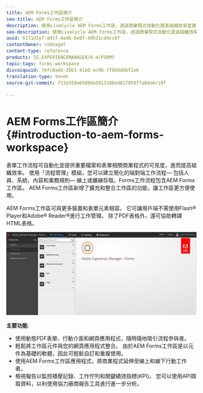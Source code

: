 ```yaml
---
title: AEM Forms工作區簡介
seo-title: AEM Forms工作區簡介
description: 使用LiveCycle AEM Forms工作區，透過商業程式自動化提高組織效率並建立無紙化辦公室。
seo-description: 使用LiveCycle AEM Forms工作區，透過商業程式自動化提高組織效率並建立無紙化辦公室。
uuid: 6171d1e7-8d1f-4adb-be8f-49521cd4cc6f
contentOwner: robhagat
content-type: reference
products: SG_EXPERIENCEMANAGER/6.4/FORMS
topic-tags: forms-workspace
discoiquuid: 7efc8ad6-2bb1-41a6-ac0b-7f8ddddbf2a6
translation-type: tm+mt
source-git-commit: f13d358a6508da5813186ed61f959f7a84e6c19f

---
```



# AEM Forms工作區簡介 {#introduction-to-aem-forms-workspace}

表單工作流程可自動化並提供重要檔案和表單相關商業程式的可見度，進而提高組織效率。 使用「流程管理」模組，您可以建立簡化的端對端工作流程— 包括人員、系統、內容和業務規則— 線上或離線存取。Forms工作流程包含AEM Forms工作區。 AEM Forms工作區新增了擴充和整合工作區的功能，讓工作區更方便使用。

AEM Forms工作區可與更多裝置和表單元素相容。 它可讓用戶端不需使用Flash® Player和Adobe® Reader®進行工作管理。 除了PDF表格外，還可協助轉譯HTML表格。

![html-ws](assets/html-ws.png)

**主要功能**:

* 使用動態PDF表單、行動介面和網頁應用程式，隨時隨地吸引流程參與者。
* 輕鬆將工作區元件與您的網頁應用程式整合。 由於AEM Forms工作區是以元件為基礎的軟體，因此可輕鬆自訂和重複使用。
* 使用AEM Forms工作區應用程式，將商業程式延伸至線上和線下行動工作者。
* 檢視報告以監控積壓記錄、工作佇列和關鍵績效指標(KPI)。 您可以使用API擷取資料，以利使用協力廠商報告工具進行進一步分析。

